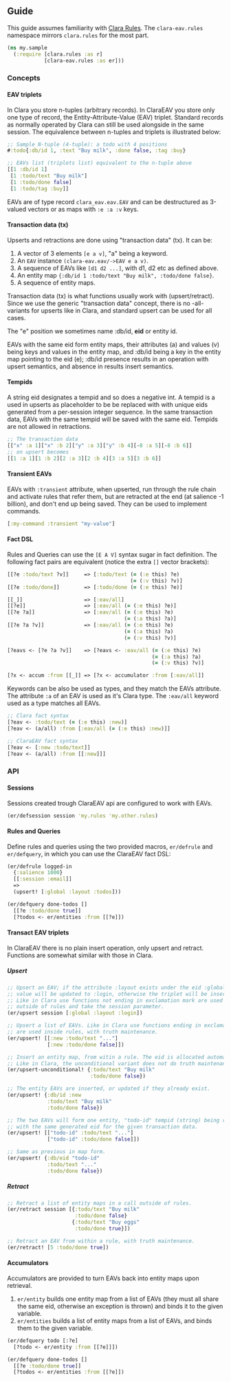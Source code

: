 ## Guide

This guide assumes familiarity with [Clara Rules](https://www.clara-rules.org). 
The `clara-eav.rules` namespace mirrors `clara.rules` for the most part. 

```clojure
(ns my.sample
  (:require [clara.rules :as r]
            [clara-eav.rules :as er]))
```

### Concepts

#### EAV triplets

In Clara you store n-tuples (arbitrary records). In ClaraEAV you store only one 
type of record, the Entity-Attribute-Value (EAV) triplet. Standard records as 
normally operated by Clara can still be used alongside in the same session. The 
equivalence between n-tuples and triplets is illustrated below:

```clojure
;; Sample N-tuple (4-tuple): a todo with 4 positions 
#:todo{:db/id 1, :text "Buy milk", :done false, :tag :buy}

;; EAVs list (triplets list) equivalent to the n-tuple above
[[1 :db/id 1]
 [1 :todo/text "Buy milk"]
 [1 :todo/done false]
 [1 :todo/tag :buy]]
```

EAVs are of type record `clara_eav.eav.EAV` and can be destructured as 3-valued 
vectors or as maps with `:e :a :v` keys.

#### Transaction data (tx)

Upserts and retractions are done using "transaction data" (tx). It can be:

1. A vector of 3 elements `[e a v]`, "a" being a keyword.
2. An `EAV` instance `(clara-eav.eav/->EAV e a v)`.
3. A sequence of EAVs like `[d1 d2 ...]`, with d1, d2 etc as defined above.
4. An entity map `{:db/id 1 :todo/text "Buy milk", :todo/done false}`.
5. A sequence of entity maps.

Transaction data (tx) is what functions usually work with (upsert/retract). 
Since we use the generic "transaction data" concept, there is no -all- variants 
for upserts like in Clara, and standard upsert can be used for all cases.

The "e" position we sometimes name :db/id, **eid** or entity id.

EAVs with the same eid form entity maps, their attributes (a) and values (v)
being keys and values in the entity map, and :db/id being a key in the entity
map pointing to the eid (e); :db/id presence results in an operation with
upsert semantics, and absence in results insert semantics.

#### Tempids

A string eid designates a tempid and so does a negative int. A tempid is a used
in upserts as placeholder to be be replaced with with unique eids generated from
a per-session integer sequence. In the same transaction data, EAVs with the same
tempid will be saved with the same eid. Tempids are not allowed in retractions.

```clojure
;; The transaction data
[["x" :a 1]["x" :b 2]["y" :a 3]["y" :b 4][-8 :a 5][-8 :b 6]]
;; on upsert becomes
[[1 :a 1][1 :b 2][2 :a 3][2 :b 4][3 :a 5][3 :b 6]]
```

#### Transient EAVs 

EAVs with `:transient` attribute, when upserted, run through the rule chain and
activate rules that refer them, but are retracted at the end (at salience -1 
billion), and don't end up being saved. They can be used to implement commands.

```clojure
[:my-command :transient "my-value"]
```

#### Fact DSL

Rules and Queries can use the `[E A V]` syntax sugar in fact definition. The 
following fact pairs are equivalent (notice the extra `[]` vector brackets):

```clojure
[[?e :todo/text ?v]]     => [:todo/text (= (:e this) ?e) 
                                        (= (:v this) ?v)]
[[?e :todo/done]]        => [:todo/done (= (:e this) ?e)]

[[_]]                    => [:eav/all]
[[?e]]                   => [:eav/all (= (:e this) ?e)]
[[?e ?a]]                => [:eav/all (= (:e this) ?e) 
                                      (= (:a this) ?a)]
[[?e ?a ?v]]             => [:eav/all (= (:e this) ?e) 
                                      (= (:a this) ?a) 
                                      (= (:v this) ?v)]

[?eavs <- [?e ?a ?v]]    => [?eavs <- :eav/all (= (:e this) ?e) 
                                               (= (:a this) ?a) 
                                               (= (:v this) ?v)]

[?x <- accum :from [[_]] => [?x <- accumulator :from [:eav/all]]
```

Keywords can be also be used as types, and they match the EAVs attribute. The 
attribute `:a` of an EAV is used as it's Clara type. The `:eav/all` keyword used
as a type matches all EAVs.

```clojure
;; Clara fact syntax
[?eav <- :todo/text (= (:e this) :new)]
[?eav <- (a/all) :from [:eav/all (= (:e this) :new)]]

;; ClaraEAV fact syntax
[?eav <- [:new :todo/text]]
[?eav <- (a/all) :from [[:new]]]
```

### API

#### Sessions

Sessions created trough ClaraEAV api are configured to work with EAVs.

```clojure
(er/defsession session 'my.rules 'my.other.rules)
```

#### Rules and Queries

Define rules and queries using the two provided macros, `er/defrule` and 
`er/defquery`, in which you can use the ClaraEAV fact DSL:

```clojure
(er/defrule logged-in
  {:salience 1000}
  [[:session :email]]
  =>
  (upsert! [:global :layout :todos]))

(er/defquery done-todos []
  [[?e :todo/done true]]
  [?todos <- er/entities :from [[?e]])
```

#### Transact EAV triplets

In ClaraEAV there is no plain insert operation, only upsert and retract. 
Functions are somewhat similar with those in Clara.

##### Upsert 

```clojure
;; Upsert an EAV; if the attribute :layout exists under the eid :global, it's 
;; value will be updated to :login, otherwise the triplet will be inserted.
;; Like in Clara use functions not ending in exclamation mark are used 
;; outside of rules and take the session parameter.
(er/upsert session [:global :layout :login])

;; Upsert a list of EAVs. Like in Clara use functions ending in exclamation mark
;; are used inside rules, with truth maintenance.
(er/upsert! [[:new :todo/text "..."] 
             [:new :todo/done false]])

;; Insert an entity map, from witin a rule. The eid is allocated automatically. 
;; Like in Clara, the unconditional variant does not do truth maintenance.
(er/upsert-unconditional! {:todo/text "Buy milk"
                           :todo/done false})

;; The entity EAVs are inserted, or updated if they already exist.
(er/upsert! {:db/id :new
             :todo/text "Buy milk"
             :todo/done false})

;; The two EAVs will form one entity, "todo-id" tempid (string) being replaced
;; with the same generated eid for the given transaction data.
(er/upsert! [["todo-id" :todo/text "..."]
             ["todo-id" :todo/done false]])

;; Same as previous in map form.
(er/upsert! {:db/eid "todo-id"
             :todo/text "..."
             :todo/done false})

```

##### Retract

```clojure
;; Retract a list of entity maps in a call outside of rules.
(er/retract session [{:todo/text "Buy milk"
                      :todo/done false}
                     {:todo/text "Buy eggs"
                      :todo/done true}])

;; Retract an EAV from within a rule, with truth maintenance.
(er/retract! [5 :todo/done true])
```

#### Accumulators

Accumulators are provided to turn EAVs back into entity maps upon retrieval.
 
1. `er/entity` builds one entity map from a list of EAVs (they must all share 
the same eid, otherwise an exception is thrown) and binds it to the given 
variable.
2. `er/entities` builds a list of entity maps from a list of EAVs, and binds 
them to the given variable.

```clojure
(er/defquery todo [:?e]
  [?todo <- er/entity :from [[?e]]])

(er/defquery done-todos []
  [[?e :todo/done true]]
  [?todos <- er/entities :from [[?e]])
```
